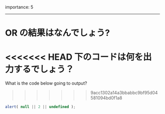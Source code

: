 importance: 5

---

# OR の結果はなんでしょう?

<<<<<<< HEAD
下のコードは何を出力するでしょう？
=======
What is the code below going to output?
>>>>>>> 9acc1302a14a3bbabbc9bf95d04581094bd0f1a8

```js
alert( null || 2 || undefined );
```
